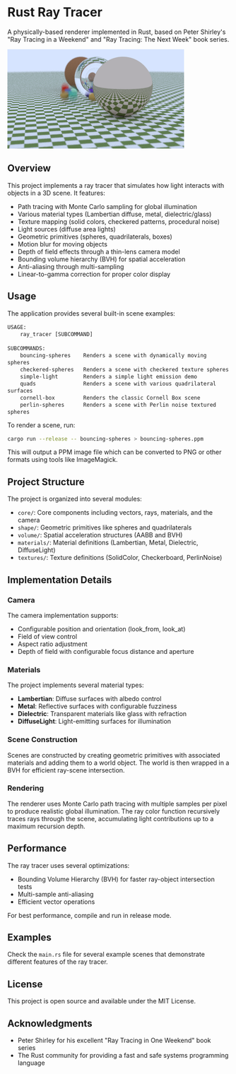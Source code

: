 # Rust Ray Tracer

A physically-based renderer implemented in Rust, based on Peter Shirley's "Ray Tracing in a Weekend" and "Ray Tracing: The Next Week" book series.

<img src="images/bouncing-spheres.png" alt="Bouncing Spheres" width="400"/>

## Overview

This project implements a ray tracer that simulates how light interacts with objects in a 3D scene. It features:

- Path tracing with Monte Carlo sampling for global illumination
- Various material types (Lambertian diffuse, metal, dielectric/glass)
- Texture mapping (solid colors, checkered patterns, procedural noise)
- Light sources (diffuse area lights)
- Geometric primitives (spheres, quadrilaterals, boxes)
- Motion blur for moving objects
- Depth of field effects through a thin-lens camera model
- Bounding volume hierarchy (BVH) for spatial acceleration
- Anti-aliasing through multi-sampling
- Linear-to-gamma correction for proper color display

## Usage

The application provides several built-in scene examples:

```
USAGE:
    ray_tracer [SUBCOMMAND]

SUBCOMMANDS:
    bouncing-spheres    Renders a scene with dynamically moving spheres
    checkered-spheres   Renders a scene with checkered texture spheres
    simple-light        Renders a simple light emission demo
    quads               Renders a scene with various quadrilateral surfaces
    cornell-box         Renders the classic Cornell Box scene
    perlin-spheres      Renders a scene with Perlin noise textured spheres
```

To render a scene, run:

```bash
cargo run --release -- bouncing-spheres > bouncing-spheres.ppm
```

This will output a PPM image file which can be converted to PNG or other formats using tools like ImageMagick.

## Project Structure

The project is organized into several modules:

- `core/`: Core components including vectors, rays, materials, and the camera
- `shape/`: Geometric primitives like spheres and quadrilaterals
- `volume/`: Spatial acceleration structures (AABB and BVH)
- `materials/`: Material definitions (Lambertian, Metal, Dielectric, DiffuseLight)
- `textures/`: Texture definitions (SolidColor, Checkerboard, PerlinNoise)

## Implementation Details

### Camera

The camera implementation supports:
- Configurable position and orientation (look_from, look_at)
- Field of view control
- Aspect ratio adjustment
- Depth of field with configurable focus distance and aperture

### Materials

The project implements several material types:
- **Lambertian**: Diffuse surfaces with albedo control
- **Metal**: Reflective surfaces with configurable fuzziness
- **Dielectric**: Transparent materials like glass with refraction
- **DiffuseLight**: Light-emitting surfaces for illumination

### Scene Construction

Scenes are constructed by creating geometric primitives with associated materials and adding them to a world object. The world is then wrapped in a BVH for efficient ray-scene intersection.

### Rendering

The renderer uses Monte Carlo path tracing with multiple samples per pixel to produce realistic global illumination. The ray color function recursively traces rays through the scene, accumulating light contributions up to a maximum recursion depth.

## Performance

The ray tracer uses several optimizations:
- Bounding Volume Hierarchy (BVH) for faster ray-object intersection tests
- Multi-sample anti-aliasing
- Efficient vector operations

For best performance, compile and run in release mode.

## Examples

Check the `main.rs` file for several example scenes that demonstrate different features of the ray tracer.

## License

This project is open source and available under the MIT License.

## Acknowledgments

- Peter Shirley for his excellent "Ray Tracing in One Weekend" book series
- The Rust community for providing a fast and safe systems programming language
